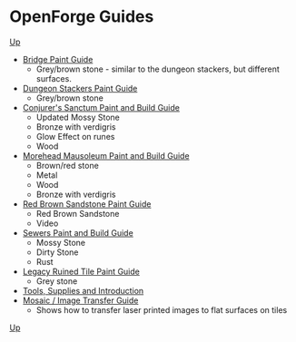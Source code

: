 # OpenForge Guides
[Up](../README.md)

* [Bridge Paint Guide](bridge/README.md)
  * Grey/brown stone - similar to the dungeon stackers, but different surfaces.
* [Dungeon Stackers Paint Guide](dungeon_stackers_rough_stone/README.md)
  * Grey/brown stone
* [Conjurer's Sanctum Paint and Build Guide](conjurers_sanctum/README.md)
  * Updated Mossy Stone
  * Bronze with verdigris
  * Glow Effect on runes
  * Wood
* [Morehead Mausoleum Paint and Build Guide](morehead_mausoleum/README.md)
  * Brown/red stone
  * Metal
  * Wood
  * Bronze with verdigris
* [Red Brown Sandstone Paint Guide](red_sandstone/README.md)
  * Red Brown Sandstone
  * Video
* [Sewers Paint and Build Guide](sewer/README.md)
  * Mossy Stone
  * Dirty Stone
  * Rust
* [Legacy Ruined Tile Paint Guide](ruined/README.md)
  * Grey stone
* [Tools, Supplies and Introduction](../sets/README.md)
* [Mosaic / Image Transfer Guide](mosaic/README.md)
  * Shows how to transfer laser printed images to flat surfaces on tiles

[Up](../README.md)
